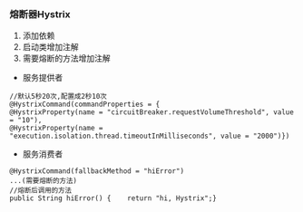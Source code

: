 ### 熔断器Hystrix 
1. 添加依赖
2. 启动类增加注解
3. 需要熔断的方法增加注解
- 服务提供者
```
//默认5秒20次,配置成2秒10次
@HystrixCommand(commandProperties = {        
@HystrixProperty(name = "circuitBreaker.requestVolumeThreshold", value = "10"),        
@HystrixProperty(name = "execution.isolation.thread.timeoutInMilliseconds", value = "2000")})

```
- 服务消费者
```
@HystrixCommand(fallbackMethod = "hiError")
...(需要熔断的方法)
//熔断后调用的方法
public String hiError() {    return "hi, Hystrix";}

```



